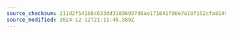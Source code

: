 ```yaml
---
source_checksum: 211d2f541b8c633dd31896937d8ae171841f06e7a10f152cfa8149ddf215046c
source_modified: 2024-12-12T21:11:49.589Z
---
```


